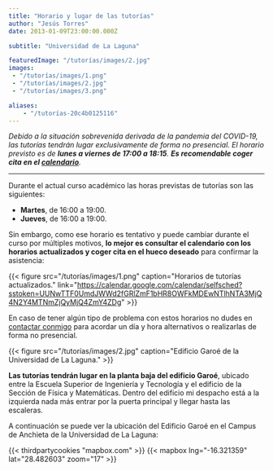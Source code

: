 ```yaml
---
title: "Horario y lugar de las tutorías"
author: "Jesús Torres"
date: 2013-01-09T23:00:00.000Z

subtitle: "Universidad de La Laguna"

featuredImage: "/tutorías/images/2.jpg" 
images:
 - "/tutorías/images/1.png" 
 - "/tutorías/images/2.jpg" 
 - "/tutorías/images/3.png" 

aliases:
    - "/tutorías-20c4b0125116"
---
```


_Debido a la situación sobrevenida derivada de la pandemia del COVID-19, las tutorías tendrán lugar exclusivamente de forma no presencial._
_El horario previsto es de **lunes a viernes de 17:00 a 18:15**._
_**Es recomendable coger cita en el [calendario](https://calendar.google.com/calendar/selfsched?sstoken=UUNwTTF0UmdJWWd2fGRlZmF1bHR8OWFkMDEwNTlhNTA3MjQ4N2Y4MTNmZjQyMjQ4ZmY4ZDg)**._

____

Durante el actual curso académico las horas previstas de tutorías son las siguientes:

* **Martes**, de 16:00 a 19:00.
* **Jueves**, de 16:00 a 19:00.

Sin embargo, como ese horario es tentativo y puede cambiar durante el curso por múltiples motivos, **lo mejor es consultar el calendario con los horarios actualizados y coger cita en el hueco deseado** para confirmar la asistencia:

{{< figure src="/tutorías/images/1.png" caption="Horarios de tutorías actualizados." link="https://calendar.google.com/calendar/selfsched?sstoken=UUNwTTF0UmdJWWd2fGRlZmF1bHR8OWFkMDEwNTlhNTA3MjQ4N2Y4MTNmZjQyMjQ4ZmY4ZDg" >}}

En caso de tener algún tipo de problema con estos horarios no dudes en [contactar conmigo](https://www.ull.es/apps/guias/guias/view_teacher_niu/588/%28%3FPjmtorres.*%29/) para acordar un día y hora alternativos o realizarlas de forma no presencial.

{{< figure src="/tutorías/images/2.jpg" caption="Edificio Garoé de la Universidad de La Laguna." >}}

**Las tutorías tendrán lugar en la planta baja del edificio Garoé**, ubicado entre la Escuela Superior de Ingeniería y Tecnología y el edificio de la Sección de Física y Matemáticas.
Dentro del edificio mi despacho está a la izquierda nada más entrar por la puerta principal y llegar hasta las escaleras.

A continuación se puede ver la ubicación del Edificio Garoé en el Campus de Anchieta de la Universidad de La Laguna:

{{< thirdpartycookies "mapbox.com" >}}
{{< mapbox lng="-16.321359" lat="28.482603" zoom="17" >}}
